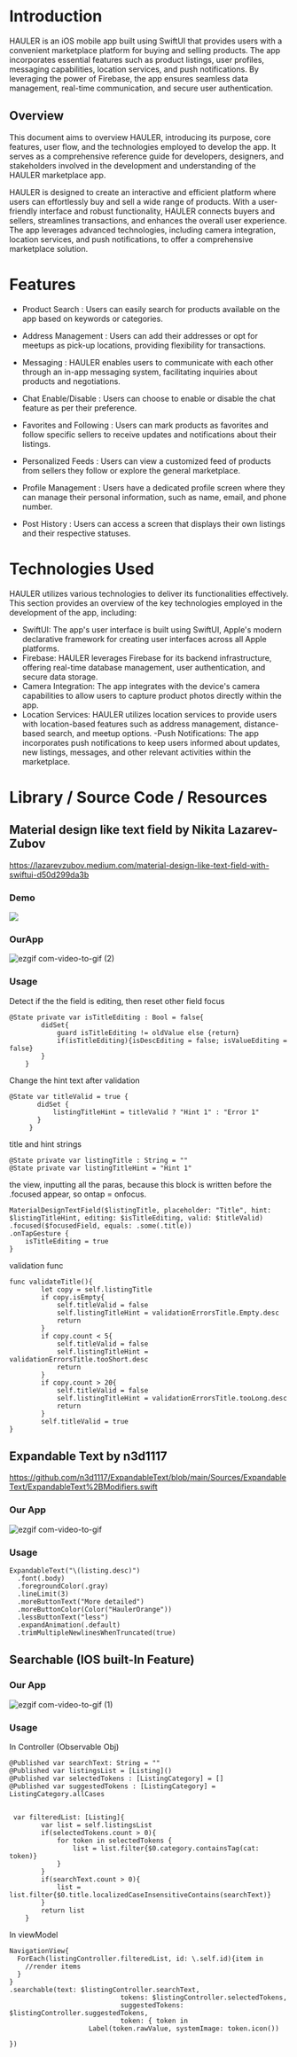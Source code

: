 # Introduction

HAULER is an iOS mobile app built using SwiftUI that provides users with a convenient marketplace platform for buying and selling products. The app incorporates essential features such as product listings, user profiles, messaging capabilities, location services, and push notifications. By leveraging the power of Firebase, the app ensures seamless data management, real-time communication, and secure user authentication.

## Overview

This document aims to overview HAULER, introducing its purpose, core features, user flow, and the technologies employed to develop the app. It serves as a comprehensive reference guide for developers, designers, and stakeholders involved in the development and understanding of the HAULER marketplace app.

HAULER is designed to create an interactive and efficient platform where users can effortlessly buy and sell a wide range of products. With a user-friendly interface and robust functionality, HAULER connects buyers and sellers, streamlines transactions, and enhances the overall user experience. The app leverages advanced technologies, including camera integration, location services, and push notifications, to offer a comprehensive marketplace solution.

# Features

- Product Search : Users can easily search for products available on the app based on keywords or categories.

- Address Management : Users can add their addresses or opt for meetups as pick-up locations, providing flexibility for transactions.
- Messaging : HAULER enables users to communicate with each other through an in-app messaging system, facilitating inquiries about products and negotiations.
- Chat Enable/Disable : Users can choose to enable or disable the chat feature as per their preference.
- Favorites and Following : Users can mark products as favorites and follow specific sellers to receive updates and notifications about their listings.
- Personalized Feeds : Users can view a customized feed of products from sellers they follow or explore the general marketplace.
- Profile Management : Users have a dedicated profile screen where they can manage their personal information, such as name, email, and phone number.
- Post History : Users can access a screen that displays their own listings and their respective statuses.

# Technologies Used

HAULER utilizes various technologies to deliver its functionalities effectively. This section provides an overview of the key technologies employed in the development of the app, including:

- SwiftUI: The app's user interface is built using SwiftUI, Apple's modern declarative framework for creating user interfaces across all Apple platforms.
- Firebase: HAULER leverages Firebase for its backend infrastructure, offering real-time database management, user authentication, and secure data storage.
- Camera Integration: The app integrates with the device's camera capabilities to allow users to capture product photos directly within the app.
- Location Services: HAULER utilizes location services to provide users with location-based features such as address management, distance-based search, and meetup options.
  -Push Notifications: The app incorporates push notifications to keep users informed about updates, new listings, messages, and other relevant activities within the marketplace.

# Library / Source Code / Resources

## Material design like text field by Nikita Lazarev-Zubov

https://lazarevzubov.medium.com/material-design-like-text-field-with-swiftui-d50d299da3b

### Demo

![](https://miro.medium.com/v2/resize:fit:1200/1*v3SL9xVdLSePwqB5oWqJzQ.gif)

### OurApp

![ezgif com-video-to-gif (2)](https://github.com/m-mraisi/hauler/assets/34162216/bd038be4-c1de-4aeb-b6e3-b2f45b3de920)

### Usage

Detect if the the field is editing, then reset other field focus

```
@State private var isTitleEditing : Bool = false{
        didSet{
            guard isTitleEditing != oldValue else {return}
            if(isTitleEditing){isDescEditing = false; isValueEditing = false}
        }
    }
```

Change the hint text after validation

```
@State var titleValid = true {
       didSet {
           listingTitleHint = titleValid ? "Hint 1" : "Error 1"
       }
     }
```

title and hint strings

```
@State private var listingTitle : String = ""
@State private var listingTitleHint = "Hint 1"
```

the view, inputting all the paras, because this block is written before the .focused appear, so ontap = onfocus.

```
MaterialDesignTextField($listingTitle, placeholder: "Title", hint: $listingTitleHint, editing: $isTitleEditing, valid: $titleValid)
.focused($focusedField, equals: .some(.title))
.onTapGesture {
    isTitleEditing = true
}
```

validation func

```
func validateTitle(){
        let copy = self.listingTitle
        if copy.isEmpty{
            self.titleValid = false
            self.listingTitleHint = validationErrorsTitle.Empty.desc
            return
        }
        if copy.count < 5{
            self.titleValid = false
            self.listingTitleHint = validationErrorsTitle.tooShort.desc
            return
        }
        if copy.count > 20{
            self.titleValid = false
            self.listingTitleHint = validationErrorsTitle.tooLong.desc
            return
        }
        self.titleValid = true
}
```

## Expandable Text by n3d1117

https://github.com/n3d1117/ExpandableText/blob/main/Sources/ExpandableText/ExpandableText%2BModifiers.swift

### Our App

![ezgif com-video-to-gif](https://github.com/m-mraisi/hauler/assets/34162216/f6ccfa64-8941-403d-bb94-9eaf0eacecff)

### Usage

```
ExpandableText("\(listing.desc)")
  .font(.body)
  .foregroundColor(.gray)
  .lineLimit(3)
  .moreButtonText("More detailed")
  .moreButtonColor(Color("HaulerOrange"))
  .lessButtonText("less")
  .expandAnimation(.default)
  .trimMultipleNewlinesWhenTruncated(true)
```

## Searchable (IOS built-In Feature)

### Our App

![ezgif com-video-to-gif (1)](https://github.com/m-mraisi/hauler/assets/34162216/45f04b3c-27ad-4482-8ba5-b3a91860431b)

### Usage

In Controller (Observable Obj)

```
@Published var searchText: String = ""
@Published var listingsList = [Listing]()
@Published var selectedTokens : [ListingCategory] = []
@Published var suggestedTokens : [ListingCategory] = ListingCategory.allCases


 var filteredList: [Listing]{
        var list = self.listingsList
        if(selectedTokens.count > 0){
            for token in selectedTokens {
                list = list.filter{$0.category.containsTag(cat: token)}
            }
        }
        if(searchText.count > 0){
            list = list.filter{$0.title.localizedCaseInsensitiveContains(searchText)}
        }
        return list
    }
```

In viewModel

```
NavigationView{
  ForEach(listingController.filteredList, id: \.self.id){item in
    //render items
  }
}
.searchable(text: $listingController.searchText,
                            tokens: $listingController.selectedTokens,
                            suggestedTokens: $listingController.suggestedTokens,
                            token: { token in
                    Label(token.rawValue, systemImage: token.icon())

})
```
